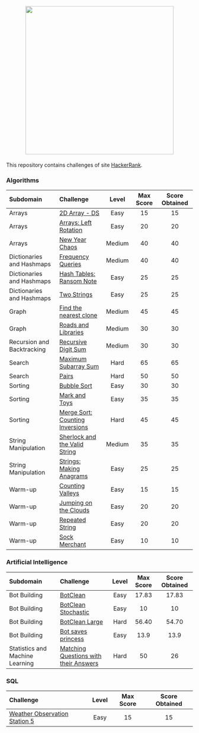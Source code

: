 <div style='float: center; text-align: center; margin-bottom: 20px'>
  <a href='https://www.hackerrank.com/dpcat237' target="_blank">
  <img width="400px" src="https://blog.hackerrank.com/wp-content/uploads/2017/04/logo_HRwordmark2700x670_2-1.png" />
  </a>
</div>

This repository contains challenges of site [HackerRank](https://www.hackerrank.com).


### Algorithms

| Subdomain                  | Challenge                                                    | Level  | Max Score | Score Obtained |
| :------------------------- | :----------------------------------------------------------- | :----: | :-------: | :------------: |
| Arrays                     | [2D Array - DS](https://github.com/dpcat237/hackerrank-golang/blob/master/Algorithms/Arrays/2D%20Array%20DS/main.go) |  Easy  |    15     |       15       |
| Arrays                     | [Arrays: Left Rotation](https://github.com/dpcat237/hackerrank-golang/blob/master/Algorithms/Arrays/Arrays%20Left%20Rotation/main.go) |  Easy  |    20     |       20       |
| Arrays                     | [New Year Chaos](https://github.com/dpcat237/hackerrank-golang/blob/master/Algorithms/Arrays/New%20Year%20Chaos/main.go) | Medium |    40     |       40       |
| Dictionaries and Hashmaps  | [Frequency Queries](https://github.com/dpcat237/hackerrank-golang/blob/master/Algorithms/Dictionaries%20and%20Hashmaps/Frequency%20Queries/main.go) |  Medium  |    40     |       40       |
| Dictionaries and Hashmaps  | [Hash Tables: Ransom Note](https://github.com/dpcat237/hackerrank-golang/blob/master/Algorithms/Dictionaries%20and%20Hashmaps/Hash%20Tables%20Ransom%20Notes/main.go) |  Easy  |    25     |       25       |
| Dictionaries and Hashmaps  | [Two Strings](https://github.com/dpcat237/hackerrank-golang/blob/master/Algorithms/Dictionaries%20and%20Hashmaps/Two%20Strings/main.go) |  Easy  |    25     |       25       |
| Graph                      | [Find the nearest clone](https://github.com/dpcat237/hackerrank-golang/blob/master/Algorithms/Graphs/Find%20the%20nearest%20clone/main.go) |  Medium  |    45     |       45       |
| Graph                      | [Roads and Libraries](https://github.com/dpcat237/hackerrank-golang/blob/master/Algorithms/Graphs/Roads%20and%20Libraries/main.go) |  Medium  |    30     |       30       |
| Recursion and Backtracking | [Recursive Digit Sum](https://github.com/dpcat237/hackerrank-golang/blob/master/Algorithms/Recursion%20and%20Backtracking/Recursive%20Digit%20Sum/main.go) |  Medium  |    30     |       30       |
| Search                     | [Maximum Subarray Sum](https://github.com/dpcat237/hackerrank-golang/blob/master/Algorithms/Search/Maximum%20Subarray%20Sum/main.go) |  Hard  |    65     |       65       |
| Search                     | [Pairs](https://github.com/dpcat237/hackerrank-golang/blob/master/Algorithms/Search/Pairs/main.go) |  Hard  |    50     |       50       |
| Sorting                    | [Bubble Sort](https://github.com/dpcat237/hackerrank-golang/blob/master/Algorithms/Sorting/Bubble%20Sort/main.go) |  Easy  |    30     |       30       |
| Sorting                    | [Mark and Toys](https://github.com/dpcat237/hackerrank-golang/blob/master/Algorithms/Sorting/Mark%20and%20Toys/main.go) |  Easy  |    35     |       35       |
| Sorting                    | [Merge Sort: Counting Inversions](https://github.com/dpcat237/hackerrank-golang/blob/master/Algorithms/Sorting/Merge%20Sort:%20Counting%20Inversions/main.go) |  Hard  |    45     |       45       |
| String Manipulation        | [Sherlock and the Valid String](https://github.com/dpcat237/hackerrank-golang/blob/master/Algorithms/String%20Manipulation/Sherlock%20and%20the%20Valid%20String/main.go) |  Medium  |    35     |       35       |
| String Manipulation        | [Strings: Making Anagrams](https://github.com/dpcat237/hackerrank-golang/blob/master/Algorithms/String%20Manipulation/Strings:%20Making%20Anagrams/main.go) |  Easy  |    25     |       25       |
| Warm-up                    | [Counting Valleys](https://github.com/dpcat237/hackerrank-golang/blob/master/Algorithms/Warm-up/Counting%20Valleys/main.go)                                             |  Easy  |    15     |       15       |
| Warm-up                    | [Jumping on the Clouds](https://github.com/dpcat237/hackerrank-golang/blob/master/Algorithms/Warm-up/Jumping%20On%20The%20Cloud/main.go)                                        |  Easy  |    20     |       20       |
| Warm-up                    | [Repeated String](https://github.com/dpcat237/hackerrank-golang/blob/master/Algorithms/Warm-up/Repeated%20String/main.go)                                              |  Easy  |    20     |       20       |
| Warm-up                    | [Sock Merchant](https://github.com/dpcat237/hackerrank-golang/blob/master/Algorithms/Warm-up/Sock%20Merchant/main.go)                                                |  Easy  |    10     |       10       |


### Artificial Intelligence

| Subdomain                       | Challenge                                                    | Level | Max Score | Score Obtained |
| :------------------------------ | :----------------------------------------------------------- | :---: | :-------: | :------------: |
| Bot Building                    | [BotClean](https://github.com/dpcat237/hackerrank-golang/blob/master/Artificial%20Intelligence/Bot%20Building/bot-clean/main.go) | Easy  |   17.83   |     17.83      |
| Bot Building                    | [BotClean Stochastic](https://github.com/dpcat237/hackerrank-golang/blob/master/Artificial%20Intelligence/Bot%20Building/bot-clean-stochastic/main.go) | Easy  |    10     |       10       |
| Bot Building                    | [BotClean Large](https://github.com/dpcat237/hackerrank-golang/blob/master/Artificial%20Intelligence/Bot%20Building/bot-clean-large/main.go) | Hard  |   56.40   |     54.70      |
| Bot Building                    | [Bot saves princess](https://github.com/dpcat237/hackerrank-golang/blob/master/Artificial%20Intelligence/Bot%20Building/bot-saves-princess/main.go) | Easy  |   13.9    |      13.9      |
| Statistics and Machine Learning | [Matching Questions with their Answers](https://github.com/dpcat237/hackerrank-golang/blob/master/Artificial%20Intelligence/Statistics%20and%20Machine%20Learning/Matching%20Questions%20with%20their%20Answers/main.go)                        | Hard  |    50     |       26       |

### SQL

| Challenge                                                    | Level | Max Score | Score Obtained |
| :----------------------------------------------------------- | :---: | :-------: | :------------: |
| [Weather Observation Station 5](https://github.com/dpcat237/hackerrank-golang/blob/master/SQL/Weather%20Observation%20Station%205/query.sql) | Easy  |   15   |     15      |